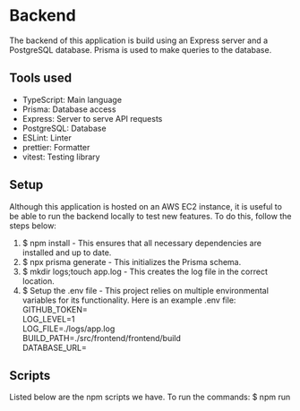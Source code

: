 # Backend
The backend of this application is build using an Express server and a PostgreSQL database. Prisma is used to make queries to the database.

## Tools used
- TypeScript: Main language
- Prisma: Database access
- Express: Server to serve API requests
- PostgreSQL: Database
- ESLint: Linter
- prettier: Formatter
- vitest: Testing library

## Setup
Although this application is hosted on an AWS EC2 instance, it is useful to be able to run the backend locally to test new features. To do this, follow
the steps below:

1. $ npm install - This ensures that all necessary dependencies are installed and up to date.
2. $ npx prisma generate - This initializes the Prisma schema.
3. $ mkdir logs;touch app.log - This creates the log file in the correct location.
4. $ Setup the .env file - This project relies on multiple environmental variables for its functionality. Here is an example .env file:  
    GITHUB_TOKEN=<github token>  
    LOG_LEVEL=1  
    LOG_FILE=./logs/app.log  
    BUILD_PATH=./src/frontend/frontend/build  
    DATABASE_URL=<database url>  

## Scripts
 Listed below are the npm scripts we have. 
To run the commands: $ npm run <script name>
1. build: Compiles the TypeScript code to JavaScript code.
2. start: Starts the Express server. Requests can now be made via the API.
3. dev: ?
4. db: Launches Prisma Studio. Gives a GUI to see what is contained within the database. Will launch a web browser.
5. test: Runs the entire test suite for the backend.
6. auto-grader-test: ?
7. lint: Runs the linter. Is set to fix any errors it can fix. It is recommended to configure your IDE to run the linter upon every save of a file.
8. format: Runs prettier. Ensures that the format of the code is correct.

## Usage
Once all setup steps have been followed, the backend can be run locally. The steps below outline how:
1. $ npm run build
2. $ npm run start
At this point, the backend is running. Requests can now be made through Curl or Postman.
See this [API documentation](https://documenter.getpostman.com/view/39313267/2sAY4sk5HD) to see the format of valid requests. 

## Folders
- prisma: Contains the configuration info for Prisma. The Prisma schema can be found here.
- src: All source code for the backend.

## Files
- eslint.config.js: ESLint linter setup.
- isomorphic.d.ts: ?
- logger.ts: Logger used throughout the backend to write to the log file.
- package.json: Scripts and dependencies.
- package-lock.json: dependencies.
- tsconfig.compile.json: Extends tsconfig.json. Used by the build script to avoid compilation of test files.
- tsconfig.json: TypeScript configuration.
- vitest.config.ts: Test suite configuration.







